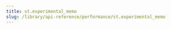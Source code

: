 ```yaml
---
title: st.experimental_memo
slug: /library/api-reference/performance/st.experimental_memo
---
```


<Autofunction function="streamlit.experimental_memo" />